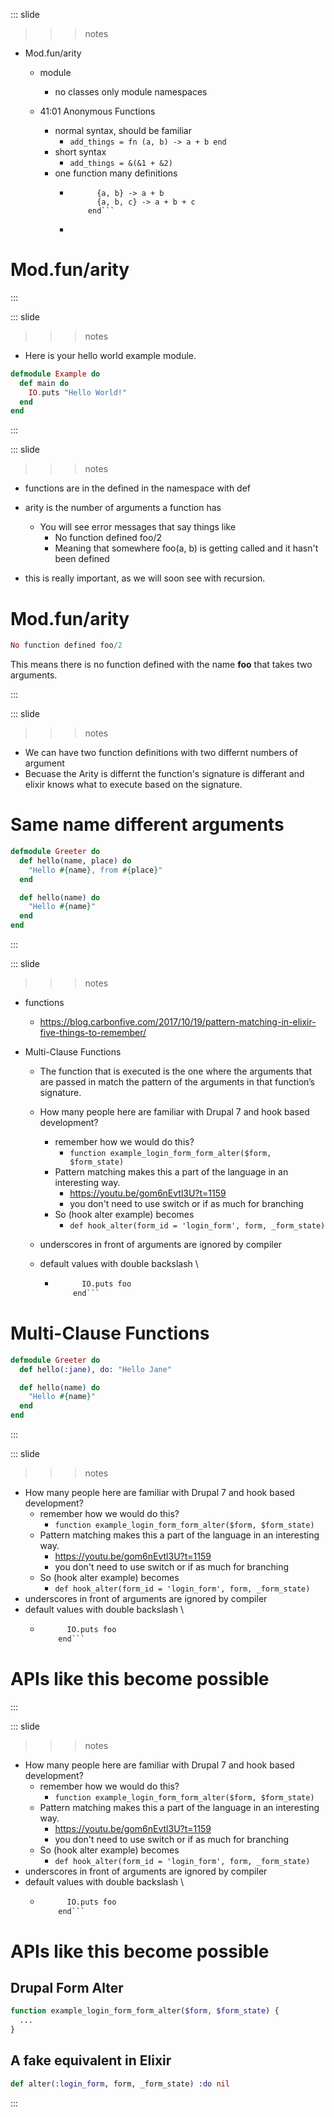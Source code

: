 
::: slide

>>> notes

- Mod.fun/arity
  - module
    - no classes only module namespaces





  - 41:01 Anonymous Functions
    - normal syntax, should be familiar
      - ```add_things = fn (a, b) -> a + b end```
    - short syntax
      - ```add_things = &(&1 + &2)```
    - one function many definitions
      - ``` add_things = fn
              {a, b} -> a + b
              {a, b, c} -> a + b + c
            end```
      - ```add_things.({1, 2})

>>>

# Mod.fun/arity

:::

::: slide

>>> notes

- Here is your hello world example module.

>>>

```elixir
defmodule Example do
  def main do
    IO.puts "Hello World!"
  end
end
```

:::


::: slide

>>> notes

- functions are in the defined in the namespace with def
- arity is the number of arguments a function has
  - You will see error messages that say things like
    - No function defined foo/2
    - Meaning that somewhere foo(a, b) is getting called and it hasn't been defined

- this is really important, as we will soon see with recursion.

>>>

# Mod.fun/arity

```elixir
No function defined foo/2
```

This means there is no function defined with the name **foo** that takes two arguments.

:::

::: slide

>>> notes

- We can have two function definitions with two differnt numbers of argument
- Becuase the Arity is differnt the function's signature is differant and elixir knows what to execute based on the signature.

>>>

# Same name different arguments

```elixir
defmodule Greeter do
  def hello(name, place) do
    "Hello #{name}, from #{place}"
  end

  def hello(name) do
    "Hello #{name}"
  end
end
```

:::

::: slide

>>> notes

- functions
  - https://blog.carbonfive.com/2017/10/19/pattern-matching-in-elixir-five-things-to-remember/

- Multi-Clause Functions
  - The function that is executed is the one where the arguments that are passed in match the pattern of the arguments in that function’s signature.

  - How many people here are familiar with Drupal 7 and hook based development?
    - remember how we would do this?
      - ``` function example_login_form_form_alter($form, $form_state) ```
    - Pattern matching makes this a part of the language in an interesting way.
      - https://youtu.be/gom6nEvtl3U?t=1159
      - you don't need to use switch or if as much for branching
    - So (hook alter example) becomes
      - ``` def hook_alter(form_id = 'login_form', form, _form_state) ```
  - underscores in front of arguments are ignored by compiler
  - default values with double backslash \\
    - ``` def somefunc(foo \\ "bar") do
            IO.puts foo
          end```

>>>

# Multi-Clause Functions

```elixir
defmodule Greeter do
  def hello(:jane), do: "Hello Jane"

  def hello(name) do
    "Hello #{name}"
  end
end
```

:::

::: slide

>>> notes


  - How many people here are familiar with Drupal 7 and hook based development?
    - remember how we would do this?
      - ``` function example_login_form_form_alter($form, $form_state) ```
    - Pattern matching makes this a part of the language in an interesting way.
      - https://youtu.be/gom6nEvtl3U?t=1159
      - you don't need to use switch or if as much for branching
    - So (hook alter example) becomes
      - ``` def hook_alter(form_id = 'login_form', form, _form_state) ```
  - underscores in front of arguments are ignored by compiler
  - default values with double backslash \\
    - ``` def somefunc(foo \\ "bar") do
            IO.puts foo
          end```

>>>

# APIs like this become possible

:::

::: slide

>>> notes


  - How many people here are familiar with Drupal 7 and hook based development?
    - remember how we would do this?
      - ``` function example_login_form_form_alter($form, $form_state) ```
    - Pattern matching makes this a part of the language in an interesting way.
      - https://youtu.be/gom6nEvtl3U?t=1159
      - you don't need to use switch or if as much for branching
    - So (hook alter example) becomes
      - ``` def hook_alter(form_id = 'login_form', form, _form_state) ```
  - underscores in front of arguments are ignored by compiler
  - default values with double backslash \\
    - ``` def somefunc(foo \\ "bar") do
            IO.puts foo
          end```

>>>

# APIs like this become possible

## Drupal Form Alter

```php
function example_login_form_form_alter($form, $form_state) {
  ...
}
```

## A fake equivalent in Elixir

```elixir
def alter(:login_form, form, _form_state) :do nil
```

:::
